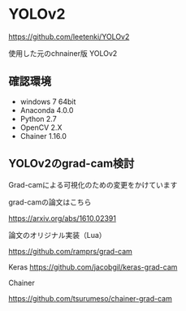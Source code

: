 # YOLOv2
https://github.com/leetenki/YOLOv2

使用した元のchnainer版 YOLOv2

## 確認環境
- windows 7 64bit
- Anaconda 4.0.0
- Python 2.7
- OpenCV 2.X
- Chainer 1.16.0

## YOLOv2のgrad-cam検討
Grad-camによる可視化のための変更をかけています

grad-camの論文はこちら

https://arxiv.org/abs/1610.02391

論文のオリジナル実装（Lua）

https://github.com/ramprs/grad-cam

Keras
https://github.com/jacobgil/keras-grad-cam

Chainer

https://github.com/tsurumeso/chainer-grad-cam
